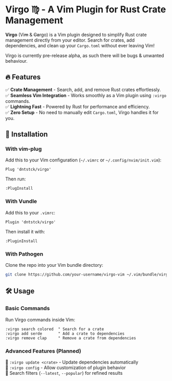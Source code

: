 # **Virgo ♍︎ - A Vim Plugin for Rust Crate Management**  

**Virgo** (Vi~~m~~ & ~~Ca~~rgo) is a Vim plugin designed to simplify Rust crate management directly from your editor. Search for crates, add dependencies, and clean up your `Cargo.toml` without ever leaving Vim! 

Virgo is currently pre-release alpha, as such there will be bugs & unwanted behaviour.

## 🔥 Features  
✅ **Crate Management** - Search, add, and remove Rust crates effortlessly.  
✅ **Seamless Vim Integration** - Works smoothly as a Vim plugin using `:virgo` commands.  
✅ **Lightning Fast** - Powered by Rust for performance and efficiency.  
✅ **Zero Setup** - No need to manually edit `Cargo.toml`, Virgo handles it for you.  

## 🚀 Installation  

### **With vim-plug**  
Add this to your Vim configuration (`~/.vimrc` or `~/.config/nvim/init.vim`):  
```vim
Plug 'dntstck/virgo'
```
Then run:  
```vim
:PlugInstall
```

### **With Vundle**  
Add this to your `.vimrc`:  
```vim
Plugin 'dntstck/virgo'
```
Then install it with:  
```vim
:PluginInstall
```

### **With Pathogen**  
Clone the repo into your Vim bundle directory:  
```sh
git clone https://github.com/your-username/virgo-vim ~/.vim/bundle/virgo-vim
```

## 🛠️ Usage  

### **Basic Commands**  
Run Virgo commands inside Vim:  
```vim
:virgo search colored  " Search for a crate
:virgo add serde       " Add a crate to dependencies
:virgo remove clap     " Remove a crate from dependencies
```

### **Advanced Features (Planned)**  
🔹 `:virgo update <crate>` - Update dependencies automatically  
🔹 `:virgo config` - Allow customization of plugin behavior  
🔹 Search filters (`--latest`, `--popular`) for refined results  

